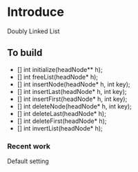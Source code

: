 # Introduce
Doubly Linked List

## To build
- [] int initialize(headNode** h);
- [] int freeList(headNode* h);
- [] int insertNode(headNode* h, int key);
- [] int insertLast(headNode* h, int key);
- [] int insertFirst(headNode* h, int key);
- [] int deleteNode(headNode* h, int key);
- [] int deleteLast(headNode* h);
- [] int deleteFirst(headNode* h);
- [] int invertList(headNode* h);


### Recent work
Default setting